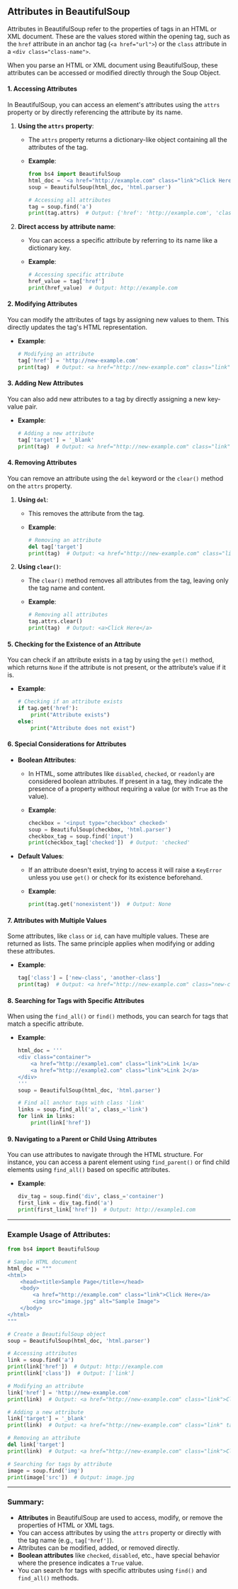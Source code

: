 ## **Attributes in BeautifulSoup**

Attributes in BeautifulSoup refer to the properties of tags in an HTML or XML document. These are the values stored within the opening tag, such as the `href` attribute in an anchor tag (`<a href="url">`) or the `class` attribute in a `<div class="class-name">`.

When you parse an HTML or XML document using BeautifulSoup, these attributes can be accessed or modified directly through the Soup Object.

#### **1. Accessing Attributes**

In BeautifulSoup, you can access an element's attributes using the `attrs` property or by directly referencing the attribute by its name.

1. **Using the `attrs` property**:

   * The `attrs` property returns a dictionary-like object containing all the attributes of the tag.

   * **Example**:

     ```python
     from bs4 import BeautifulSoup
     html_doc = '<a href="http://example.com" class="link">Click Here</a>'
     soup = BeautifulSoup(html_doc, 'html.parser')

     # Accessing all attributes
     tag = soup.find('a')
     print(tag.attrs)  # Output: {'href': 'http://example.com', 'class': ['link']}
     ```

2. **Direct access by attribute name**:

   * You can access a specific attribute by referring to its name like a dictionary key.

   * **Example**:

     ```python
     # Accessing specific attribute
     href_value = tag['href']
     print(href_value)  # Output: http://example.com
     ```

#### **2. Modifying Attributes**

You can modify the attributes of tags by assigning new values to them. This directly updates the tag's HTML representation.

* **Example**:

  ```python
  # Modifying an attribute
  tag['href'] = 'http://new-example.com'
  print(tag)  # Output: <a href="http://new-example.com" class="link">Click Here</a>
  ```

#### **3. Adding New Attributes**

You can also add new attributes to a tag by directly assigning a new key-value pair.

* **Example**:

  ```python
  # Adding a new attribute
  tag['target'] = '_blank'
  print(tag)  # Output: <a href="http://new-example.com" class="link" target="_blank">Click Here</a>
  ```

#### **4. Removing Attributes**

You can remove an attribute using the `del` keyword or the `clear()` method on the `attrs` property.

1. **Using `del`**:

   * This removes the attribute from the tag.

   * **Example**:

     ```python
     # Removing an attribute
     del tag['target']
     print(tag)  # Output: <a href="http://new-example.com" class="link">Click Here</a>
     ```

2. **Using `clear()`**:

   * The `clear()` method removes all attributes from the tag, leaving only the tag name and content.

   * **Example**:

     ```python
     # Removing all attributes
     tag.attrs.clear()
     print(tag)  # Output: <a>Click Here</a>
     ```

#### **5. Checking for the Existence of an Attribute**

You can check if an attribute exists in a tag by using the `get()` method, which returns `None` if the attribute is not present, or the attribute’s value if it is.

* **Example**:

  ```python
  # Checking if an attribute exists
  if tag.get('href'):
      print("Attribute exists")
  else:
      print("Attribute does not exist")
  ```

#### **6. Special Considerations for Attributes**

* **Boolean Attributes**:

  * In HTML, some attributes like `disabled`, `checked`, or `readonly` are considered boolean attributes. If present in a tag, they indicate the presence of a property without requiring a value (or with `True` as the value).
  * **Example**:

    ```python
    checkbox = '<input type="checkbox" checked>'
    soup = BeautifulSoup(checkbox, 'html.parser')
    checkbox_tag = soup.find('input')
    print(checkbox_tag['checked'])  # Output: 'checked'
    ```

* **Default Values**:

  * If an attribute doesn't exist, trying to access it will raise a `KeyError` unless you use `get()` or check for its existence beforehand.
  * **Example**:

    ```python
    print(tag.get('nonexistent'))  # Output: None
    ```

#### **7. Attributes with Multiple Values**

Some attributes, like `class` or `id`, can have multiple values. These are returned as lists. The same principle applies when modifying or adding these attributes.

* **Example**:

  ```python
  tag['class'] = ['new-class', 'another-class']
  print(tag)  # Output: <a href="http://new-example.com" class="new-class another-class" target="_blank">Click Here</a>
  ```

#### **8. Searching for Tags with Specific Attributes**

When using the `find_all()` or `find()` methods, you can search for tags that match a specific attribute.

* **Example**:

  ```python
  html_doc = '''
  <div class="container">
      <a href="http://example1.com" class="link">Link 1</a>
      <a href="http://example2.com" class="link">Link 2</a>
  </div>
  '''
  soup = BeautifulSoup(html_doc, 'html.parser')

  # Find all anchor tags with class 'link'
  links = soup.find_all('a', class_='link')
  for link in links:
      print(link['href'])
  ```

#### **9. Navigating to a Parent or Child Using Attributes**

You can use attributes to navigate through the HTML structure. For instance, you can access a parent element using `find_parent()` or find child elements using `find_all()` based on specific attributes.

* **Example**:

  ```python
  div_tag = soup.find('div', class_='container')
  first_link = div_tag.find('a')
  print(first_link['href'])  # Output: http://example1.com
  ```

---

### Example Usage of Attributes:

```python
from bs4 import BeautifulSoup

# Sample HTML document
html_doc = """
<html>
    <head><title>Sample Page</title></head>
    <body>
        <a href="http://example.com" class="link">Click Here</a>
        <img src="image.jpg" alt="Sample Image">
    </body>
</html>
"""

# Create a BeautifulSoup object
soup = BeautifulSoup(html_doc, 'html.parser')

# Accessing attributes
link = soup.find('a')
print(link['href'])  # Output: http://example.com
print(link['class'])  # Output: ['link']

# Modifying an attribute
link['href'] = 'http://new-example.com'
print(link)  # Output: <a href="http://new-example.com" class="link">Click Here</a>

# Adding a new attribute
link['target'] = '_blank'
print(link)  # Output: <a href="http://new-example.com" class="link" target="_blank">Click Here</a>

# Removing an attribute
del link['target']
print(link)  # Output: <a href="http://new-example.com" class="link">Click Here</a>

# Searching for tags by attribute
image = soup.find('img')
print(image['src'])  # Output: image.jpg
```

---

### Summary:

* **Attributes** in BeautifulSoup are used to access, modify, or remove the properties of HTML or XML tags.
* You can access attributes by using the `attrs` property or directly with the tag name (e.g., `tag['href']`).
* Attributes can be modified, added, or removed directly.
* **Boolean attributes** like `checked`, `disabled`, etc., have special behavior where the presence indicates a `True` value.
* You can search for tags with specific attributes using `find()` and `find_all()` methods.
